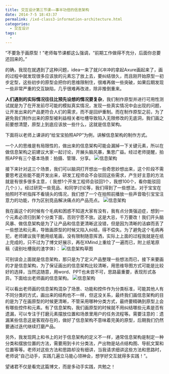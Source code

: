 ```yaml
---
title: 交互设计第三节课——事半功倍的信息架构
date: 2014-7-5 18:43:37
permalink: /ixd-class3-information-architecture.html
categories:
  - 交互设计
tags:
  - 
---
```


“不要急于画原型！”老师每节课都这么强调，“前期工作做得不充分，后面你总要还回来的。”

的确，我现在就遇到了这种问题，idea一来了就兴冲冲的拿起Axure画起来了，画的过程中就发现很多应该放的元素忘了放上去，要纠结很久，而且刚开始原型一初步定型，这些初步的原型会把你的思维限制住，很难再做一些突破，如果后期发现一些非常严重的交互缺陷，几乎很难再改进，除非推倒重来。

**人们遇到的实际情况往往比预先设想的情况要复杂**，我们制作原型并进行可用性测试就是为了在开发前尽可能的模拟真实情况，发现一些真实情况中会出现的问题，让开发出来的产品更符合人们的需求，而不是回炉重制。而在制作原型之前，为了避免我们制作出来的原型被利益相关者吐槽导致陷入无限修改的无底洞，我们画之前要想清楚，原型上到底应该放一些什么，这就是信息架构。

下面将以老师上课讲的“给宝宝拍照APP”为例，讲解信息架构的制作方式。

一个人的思维是有局限性的，做出来的信息架构可能会漏掉一下关键元素，所以在做信息架构之前建议大家一起讨论，开展头脑风暴，集思广益。经过老师提醒，拍照APP有三个基本场景：拍摄、管理、分享。
![信息架构](http://pic.ftium4.com/IA2-1.jpeg)

 

接下来针对这三个场景，我们可以脑洞打开想出一些奇思妙想出来，这个阶段不需要思考这些能不能开发出来，研发工程师会不会驳回这些需求，产生好主意的方法就是有很多很多主意，（ 我想1个开发工程师会驳回1个，我想100个，看你能驳回几个:) ）。经过研究一些竞品、和同学讨论等，我们得到了一些想法，对于宝宝在拍照时不听指挥不看镜头的情况，我们想了一个在拍照前播放一些声音吸引宝宝注意力的功能，作为区别竞品解决痛点的产品亮点。
![信息架构](http://pic.ftium4.com/IA3-1-1024x426.jpeg)

 

我在画这个的时候有个毛病和困惑不知道大家有没有，我有点分类强迫症，想到一个元素必须归到某个分类下面，否则宁愿不放。这是大忌，千万要改！我们开头脑风暴、做信息架构是为了让产品和信息更清晰这没错，但是因为清晰的洁癖而丢了一些想法和元素，导致画原型的时候又陷入纠结，得不偿失。为了避免这个毛病再犯，老师建议我干脆用纸笔画，没有限制随意挥洒，实际上上面的过程我就是在纸上完成的，只不过为了博文好展示，再在XMind上重绘了一遍而已，附上纸笔原稿（请别吐槽我的渣字体）：
![信息架构草图](http://pic.ftium4.com/IA4-1-300x225.jpeg)

 

可别误会上面就是信息架构，那只是为了定义产品整理一些想法而已，接下来要画的才是信息架构，为了保证画出的信息架构比较清晰，用思维导图方式可能是比较好的选择，当然这随意，用word、PPT也未尝不可，思路最重要，表现形式各异。下面给出老师画的信息架构。
![信息架构](http://pic.ftium4.com/IA5-1.png)

 

可以看出老师画的信息架构混杂了场景、功能和控件作为分类标准，可能其他人有不同分类的方式，画出来的结构也不一样，但这没关系，最终我们画信息架构的目的是为了在画原型的时候更清晰，不管采用哪种分类方式，最终要精确到原型上会有哪些控件和元素。有了信息架构，我们画原型的时候就不用纠结哪些元素是否有遗漏，可以专注于打磨元素摆放位置和场景里用户的任务流程等。需要注意的：遗漏某些信息这是客观存在的，做好了信息架构不意味着完美的原型，后期我们仍然要通过迭代继续打磨产品。

另外，我发现网上和书上的对于信息架构的定义不一样，通常信息架构是制定一种分类和摆放位置的方法，需要用到卡片分类法，产出物是站点结构图、导航文案和位置等等。老师对这些方法和思路却没有细讲，当我请求细讲这些方法和思路时，老师说“自己动手，实践几遍立马能心领神会，想学好交互就得多实践！”。

望诸君不仅是看完这篇博文，而是多动手实践，共勉之！